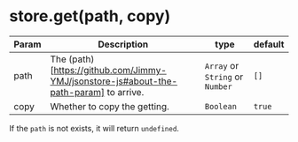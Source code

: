 # store.get(path, copy)
| **Param** | **Description** | **type** | **default** |
| --- | --- | --- | --- |
| path  | The (path)[https://github.com/Jimmy-YMJ/jsonstore-js#about-the-path-param] to arrive. | `Array` or `String` or `Number` | `[]` |
| copy  | Whether to copy the getting. | `Boolean` | `true`|

If the `path` is not exists, it will return `undefined`.
